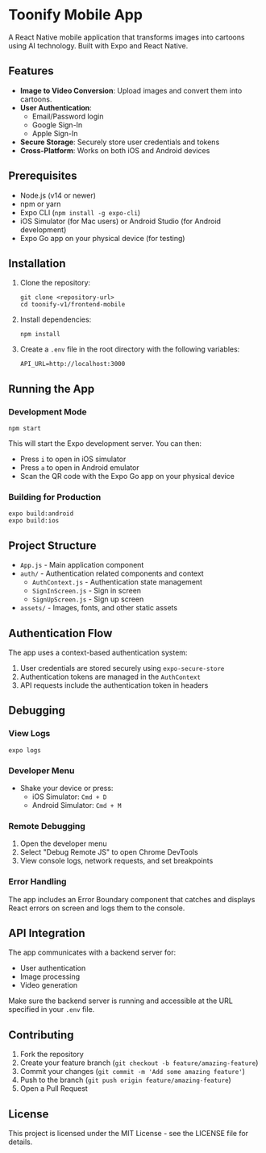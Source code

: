 # Toonify Mobile App

A React Native mobile application that transforms images into cartoons using AI technology. Built with Expo and React Native.

## Features

- **Image to Video Conversion**: Upload images and convert them into cartoons.
- **User Authentication**: 
  - Email/Password login
  - Google Sign-In
  - Apple Sign-In
- **Secure Storage**: Securely store user credentials and tokens
- **Cross-Platform**: Works on both iOS and Android devices

## Prerequisites

- Node.js (v14 or newer)
- npm or yarn
- Expo CLI (`npm install -g expo-cli`)
- iOS Simulator (for Mac users) or Android Studio (for Android development)
- Expo Go app on your physical device (for testing)

## Installation

1. Clone the repository:
   ```
   git clone <repository-url>
   cd toonify-v1/frontend-mobile
   ```

2. Install dependencies:
   ```
   npm install
   ```

3. Create a `.env` file in the root directory with the following variables:
   ```
   API_URL=http://localhost:3000
   ```

## Running the App

### Development Mode

```
npm start
```

This will start the Expo development server. You can then:
- Press `i` to open in iOS simulator
- Press `a` to open in Android emulator
- Scan the QR code with the Expo Go app on your physical device

### Building for Production

```
expo build:android
expo build:ios
```

## Project Structure

- `App.js` - Main application component
- `auth/` - Authentication related components and context
  - `AuthContext.js` - Authentication state management
  - `SignInScreen.js` - Sign in screen
  - `SignUpScreen.js` - Sign up screen
- `assets/` - Images, fonts, and other static assets

## Authentication Flow

The app uses a context-based authentication system:
1. User credentials are stored securely using `expo-secure-store`
2. Authentication tokens are managed in the `AuthContext`
3. API requests include the authentication token in headers

## Debugging

### View Logs

```
expo logs
```

### Developer Menu

- Shake your device or press:
  - iOS Simulator: `Cmd + D`
  - Android Simulator: `Cmd + M`

### Remote Debugging

1. Open the developer menu
2. Select "Debug Remote JS" to open Chrome DevTools
3. View console logs, network requests, and set breakpoints

### Error Handling

The app includes an Error Boundary component that catches and displays React errors on screen and logs them to the console.

## API Integration

The app communicates with a backend server for:
- User authentication
- Image processing
- Video generation

Make sure the backend server is running and accessible at the URL specified in your `.env` file.

## Contributing

1. Fork the repository
2. Create your feature branch (`git checkout -b feature/amazing-feature`)
3. Commit your changes (`git commit -m 'Add some amazing feature'`)
4. Push to the branch (`git push origin feature/amazing-feature`)
5. Open a Pull Request

## License

This project is licensed under the MIT License - see the LICENSE file for details. 